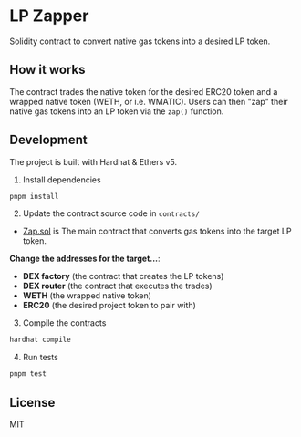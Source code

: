 # LP Zapper

Solidity contract to convert native gas tokens into a desired LP token.

## How it works

The contract trades the native token for the desired ERC20 token and a wrapped native token (WETH, or i.e. WMATIC). 
Users can then "zap" their native gas tokens into an LP token via the `zap()` function.

## Development

The project is built with Hardhat & Ethers v5.

1. Install dependencies

```bash
pnpm install
```

2. Update the contract source code in `contracts/`

- [Zap.sol](contracts/Zap.sol) is The main contract that converts gas tokens into the target LP token.

**Change the addresses for the target...**:
- **DEX factory** (the contract that creates the LP tokens)
- **DEX router** (the contract that executes the trades)
- **WETH** (the wrapped native token)
- **ERC20** (the desired project token to pair with)

3. Compile the contracts

```bash
hardhat compile
```

4. Run tests

```bash
pnpm test
```

## License

MIT

